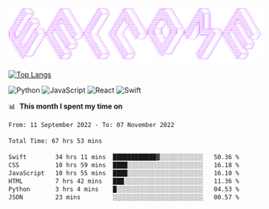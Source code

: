 
![ezcv logo](https://raw.githubusercontent.com/adammgerber/images/main/Welcome.png)

[![Top Langs](https://github-readme-stats.vercel.app/api/top-langs/?username=adammgerber&layout=compact)](https://github.com/anuraghazra/github-readme-stats)

![Python](https://img.shields.io/badge/python-3670A0?style=for-the-badge&logo=python&logoColor=ffdd54)
![JavaScript](https://img.shields.io/badge/javascript-%23323330.svg?style=for-the-badge&logo=javascript&logoColor=%23F7DF1E)
![React](https://img.shields.io/badge/react-%2320232a.svg?style=for-the-badge&logo=react&logoColor=%2361DAFB)
![Swift](https://img.shields.io/badge/swift-F54A2A?style=for-the-badge&logo=swift&logoColor=white)

📊 &nbsp;**This month I spent my time on**

<!--START_SECTION:waka-->

```text
From: 11 September 2022 - To: 07 November 2022

Total Time: 67 hrs 53 mins

Swift        34 hrs 11 mins  ████████████▓░░░░░░░░░░░░   50.36 %
CSS          10 hrs 59 mins  ████░░░░░░░░░░░░░░░░░░░░░   16.18 %
JavaScript   10 hrs 55 mins  ████░░░░░░░░░░░░░░░░░░░░░   16.10 %
HTML         7 hrs 42 mins   ███░░░░░░░░░░░░░░░░░░░░░░   11.36 %
Python       3 hrs 4 mins    █░░░░░░░░░░░░░░░░░░░░░░░░   04.53 %
JSON         23 mins         ░░░░░░░░░░░░░░░░░░░░░░░░░   00.57 %
```

<!--END_SECTION:waka-->

